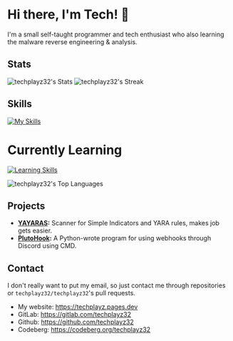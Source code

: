 # Hi there, I'm Tech! 👋

I'm a small self-taught programmer and tech enthusiast who also learning the malware reverse engineering & analysis.

## Stats
![techplayz32's Stats](https://github-readme-stats.vercel.app/api?username=techplayz32&theme=dark&show_icons=true&hide_border=false&count_private=false&layout=compact)
![techplayz32's Streak](https://github-readme-streak-stats.herokuapp.com/?user=techplayz32&theme=dark&hide_border=false&layout=compact)

## Skills
[![My Skills](https://skillicons.dev/icons?i=ts,go,docker,mongodb,git,react,nextjs,py,supabase,bun,java,vscodium,pycharm,windows)](https://skillicons.dev)

# Currently Learning
[![Learning Skills](https://skillicons.dev/icons?i=astro,cpp,cs,rails,ruby,rust,nix)](https://skillicons.dev)

![techplayz32's Top Languages](https://github-readme-stats.vercel.app/api/top-langs/?username=techplayz32&theme=dark&show_icons=true&hide_border=false&layout=compact)

## Projects
- **[YAYARAS](https://github.com/techplayz32/yayaras):** Scanner for Simple Indicators and YARA rules, makes job gets easier.
- **[PlutoHook](https://github.com/techplayz32/plutohook):** A Python-wrote program for using webhooks through Discord using CMD.

## Contact
I don't really want to put my email, so just contact me through repositories or `techplayz32/techplayz32`'s pull requests.

- My website: https://techplayz.pages.dev
- GitLab: https://gitlab.com/techplayz32
- Github: https://github.com/techplayz32
- Codeberg: https://codeberg.org/techplayz32

<!---


VmlBOUlFZ0tSaUE5SUZZS1NDQTlJRVlLVnlBOUlGTUtWU0E5SUV3S1VpQTlJRVFLUnlBOUlGUUtDaklnUFNBNUNqRWdQU0F3Q2pNZ1BTQTRDalVnUFNBMkNqUWdQU0ExQ2pjZ1BTQTBDallnUFNBM0NqZ2dQU0F6Q2pBZ1BTQXhDamtnUFNBeUNncEdWa2hNVmxNZ1NFUlVWaUJWUmlBME16ZzFNVEk9


techplayz32/techplayz32 is a ✨ special ✨ repository because its `README.md` (this file) appears on your GitHub profile.
You can click the Preview link to take a look at your changes.























































--->
